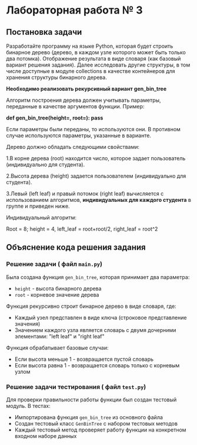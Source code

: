 # Лабораторная работа № 3

## Постановка задачи  
Разработайте программу на языке Python, которая будет строить бинарное дерево (дерево, в каждом узле которого может быть только два потомка). Отображение результата в виде словаря (как базовый вариант решения задания). Далее исследовать другие структуры, в том числе доступные в модуле collections в качестве контейнеров для хранения структуры бинарного дерева. 

**Необходимо реализовать рекурсивный вариант gen_bin_tree**

Алгоритм построения дерева должен учитывать параметры, переданные в качестве аргументов функции. Пример: 

**def gen_bin_tree(height=<number>, root=<number>):
    pass**

Если параметры были переданы, то используются они. В противном случае используются параметры, указанные в варианте.

Дерево должно обладать следующими свойствами:

1.В корне дерева (root) находится число, которое задает пользователь (индивидуально для студента).

2.Высота дерева (height) задается пользователем (индивидуально для студента).

3.Левый (left leaf) и правый потомок (right leaf) вычисляется с использованием алгоритмов, **индивидуальных для каждого студента** в группе и приведен ниже.

Индивидуальный алгоритм:

Root = 8; height = 4, left_leaf = root+root/2, right_leaf = root^2

## Объяснение кода решения задания
### Решение задачи ( файл `main.py`)
Была создана функция `gen_bin_tree`, которая принимает два параметра:

- `height` - высота бинарного дерева
- `root` - корневое значение дерева

Функция рекурсивно строит бинарное дерево в виде словаря, где:
- Каждый узел представлен в виде ключа (строковое представление значения)
- Значением каждого узла является словарь с двумя дочерними элементами: "left leaf" и "right leaf"

Функция обрабатывает базовые случаи:
- Если высота меньше 1 - возвращается пустой словарь
- Если высота равна 1 - возвращается словарь только с корневым узлом

### Решение задачи тестирования ( файл `test.py`)
Для проверки правильности работы функции был создан тестовый модуль. В тестах:

- Импортирована функция `gen_bin_tree` из основного файла
- Создан тестовый класс `GenBinTree` с набором тестовых методов
- Каждый тестовый метод проверяет работу функции на конкретном входном наборе данных